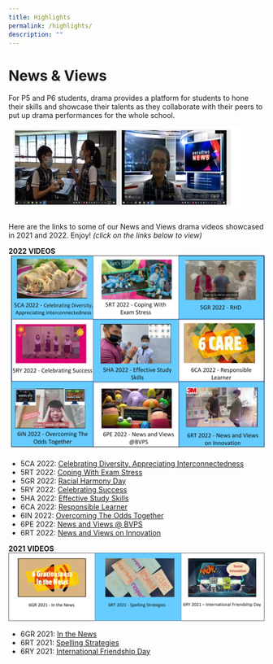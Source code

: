 ```yaml
---
title: Highlights
permalink: /highlights/
description: ""
---
```

# **News & Views**
For P5 and P6 students, drama provides a platform for students to hone their skills and showcase their talents as they collaborate with their peers to put up drama performances for the whole school. 

![](/images/Homepage/News%20and%20Views/writeup%20image.jpg)

Here are the links to some of our News and Views drama videos showcased in 2021 and 2022. Enjoy! *(click on the links below to view)*

**2022 VIDEOS** 
![](/images/Homepage/News%20and%20Views/videosgrid2023.PNG)
* 5CA 2022: [Celebrating Diversity, Appreciating Interconnectedness](https://www.youtube.com/watch?v=GUyTsQml5Ws&t=1s)
* 5RT 2022: [Coping With Exam Stress](https://www.youtube.com/watch?v=qhUZU5oJrwk&t=1s)
* 5GR 2022: [Racial Harmony Day](https://www.youtube.com/watch?v=Jf3RrSz68fw)
* 5RY 2022: [Celebrating Success](https://www.youtube.com/watch?v=NeJfcnxfrOw)
* 5HA 2022: [Effective Study Skills](https://www.youtube.com/watch?v=LnAB5296hB4&t=1s)
* 6CA 2022: [Responsible Learner](https://www.youtube.com/watch?v=KzgTMJE3N3E&t=38s)
* 6IN 2022: [Overcoming The Odds Together](https://www.youtube.com/watch?v=somex-bYzXA&t=30s)
* 6PE 2022: [News and Views @ BVPS](https://www.youtube.com/watch?v=C3ruc_OdMhw&t=1s)
* 6RT 2022: [News and Views on Innovation](https://www.youtube.com/watch?v=hO0eMlDJ0Ro&t=1s)


**2021 VIDEOS**
![](/images/Homepage/News%20and%20Views/videosgrid2021.png)
* 6GR 2021: [In the News](https://www.youtube.com/watch?v=qV48Gv10woA&t=1s)
* 6RT 2021: [Spelling Strategies](https://www.youtube.com/watch?v=K7K2BjLY_W0&t=1s)
* 6RY 2021: [International Friendship Day](https://www.youtube.com/watch?v=MYviqfPBdWs&t=102s)